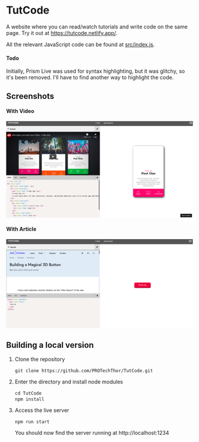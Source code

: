 # TutCode
A website where you can read/watch tutorials and write code on the same page. Try it out at https://tutcode.netlify.app/.

All the relevant JavaScript code can be found at [src/index.js](main/src/js/index.js). 

#### Todo
Initially, Prism Live was used for syntax highlighting, but it was glitchy, so it's been removed. 
I'll have to find another way to highlight the code. 

## Screenshots
#### With Video
![](screenshot1.png)

#### With Article
![](screenshot2.png)

## Building a local version

1. Clone the repository

    ``` 
    git clone https://github.com/PROTechThor/TutCode.git
    ```
2. Enter the directory and install node modules
    ``` 
    cd TutCode
    npm install
    ```
3. Access the live server
    ``` 
    npm run start
    ```
    You should now find the server running at http://localhost:1234 
